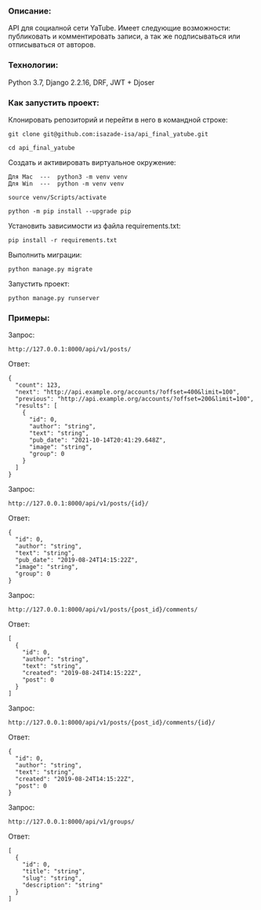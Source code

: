 ### Описание:

API для социалной сети YaTube. Имеет следующие возможности: публиковать и комментировать записи, а так же подписываться или отписываться от авторов.

### Технологии:

Python 3.7, Django 2.2.16, DRF, JWT + Djoser

### Как запустить проект:

Клонировать репозиторий и перейти в него в командной строке:

```
git clone git@github.com:isazade-isa/api_final_yatube.git
```

```
cd api_final_yatube
```

Cоздать и активировать виртуальное окружение:

```
Для Mac  ---  python3 -m venv venv
Для Win  ---  python -m venv venv
```

```
source venv/Scripts/activate
```

```
python -m pip install --upgrade pip
```

Установить зависимости из файла requirements.txt:

```
pip install -r requirements.txt
```

Выполнить миграции:

```
python manage.py migrate
```

Запустить проект:

```
python manage.py runserver
```

### Примеры:

Запрос:

```
http://127.0.0.1:8000/api/v1/posts/
```

Ответ:

```
{
  "count": 123,
  "next": "http://api.example.org/accounts/?offset=400&limit=100",
  "previous": "http://api.example.org/accounts/?offset=200&limit=100",
  "results": [
    {
      "id": 0,
      "author": "string",
      "text": "string",
      "pub_date": "2021-10-14T20:41:29.648Z",
      "image": "string",
      "group": 0
    }
  ]
}
```

Запрос:

```
http://127.0.0.1:8000/api/v1/posts/{id}/
```

Ответ:

```
{
  "id": 0,
  "author": "string",
  "text": "string",
  "pub_date": "2019-08-24T14:15:22Z",
  "image": "string",
  "group": 0
}
```

Запрос:

```
http://127.0.0.1:8000/api/v1/posts/{post_id}/comments/
```

Ответ:

```
[
  {
    "id": 0,
    "author": "string",
    "text": "string",
    "created": "2019-08-24T14:15:22Z",
    "post": 0
  }
]
```

Запрос:

```
http://127.0.0.1:8000/api/v1/posts/{post_id}/comments/{id}/
```

Ответ:

```
{
  "id": 0,
  "author": "string",
  "text": "string",
  "created": "2019-08-24T14:15:22Z",
  "post": 0
}
```

Запрос:

```
http://127.0.0.1:8000/api/v1/groups/
```

Ответ:

```
[
  {
    "id": 0,
    "title": "string",
    "slug": "string",
    "description": "string"
  }
]
```
